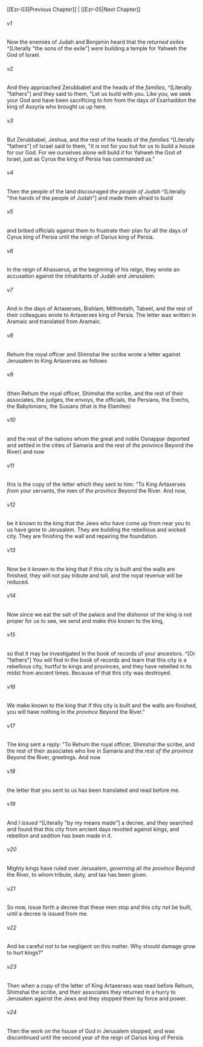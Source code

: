 ﻿---
aliases:
  - Ezra 4
---

[[Ezr-03|Previous Chapter]] | [[Ezr-05|Next Chapter]]

###### v1
Now the enemies of Judah and Benjamin heard that the _returned exiles_ ^[Literally "the sons of the exile"] _were_ building a temple for Yahweh the God of Israel.

###### v2
And they approached Zerubbabel and the heads of the _families_, ^[Literally "fathers"] and they said to them, "Let us build with you. Like you, we seek your God and have been sacrificing _to him_ from the days of Esarhaddon the king of Assyria who brought us up here.

###### v3
But Zerubbabel, Jeshua, and the rest of the heads of the _families_ ^[Literally "fathers"] of Israel said to them, "_It is_ not for you but for us to build a house for our God. For we ourselves alone will build _it_ for Yahweh the God of Israel, just as Cyrus the king of Persia has commanded us."

###### v4
Then the people of the land discouraged _the people of Judah_ ^[Literally "the hands of the people of Judah"] and made them afraid to build

###### v5
and bribed officials against them to frustrate their plan for all the days of Cyrus king of Persia until the reign of Darius king of Persia.

###### v6
In the reign of Ahasuerus, at the beginning of his reign, they wrote an accusation against the inhabitants of Judah and Jerusalem.

###### v7
And in the days of Artaxerxes, Bishlam, Mithredath, Tabeel, and the rest of their colleagues wrote to Artaxerxes king of Persia. The letter was written in Aramaic and translated from Aramaic.

###### v8
Rehum the royal officer and Shimshai the scribe wrote a letter against Jerusalem to King Artaxerxes as follows

###### v9
(then Rehum the royal officer, Shimshai the scribe, and the rest of their associates, the judges, the envoys, the officials, the Persians, the Erechs, the Babylonians, the Susians (that is the Elamites)

###### v10
and the rest of the nations whom the great and noble Osnappar deported and settled in the cities of Samaria and the rest of _the province_ Beyond the River) and now

###### v11
this is the copy of the letter which they sent to him:
"To King Artaxerxes _from_ your servants, the men of _the province_ Beyond the River. And now,

###### v12
be it known to the king that the Jews who have come up from near you to us have gone to Jerusalem. They are building the rebellious and wicked city. They are finishing the wall and repairing the foundation.

###### v13
Now be it known to the king that if this city is built and the walls are finished, they will not pay tribute and toll, and the royal revenue will be reduced.

###### v14
Now since we eat the salt of the palace and the dishonor of the king is not proper for us to see, we send and make _this_ known to the king,

###### v15
so that it may be investigated in the book of records of your ancestors. ^[Or "fathers"] You will find in the book of records and learn that this city is a rebellious city, hurtful to kings and provinces, and they have rebelled in its midst from ancient times. Because of that this city was destroyed.

###### v16
We make known to the king that if this city is built and the walls are finished, you will have nothing in _the province_ Beyond the River."

###### v17
The king sent a reply: "To Rehum the royal officer, Shimshai the scribe, and the rest of their associates who live in Samaria and the rest _of the province_ Beyond the River, greetings. And now

###### v18
the letter that you sent to us has been translated _and_ read before me.

###### v19
And _I issued_ ^[Literally "by my means made"] a decree, and they searched and found that this city from ancient days revolted against kings, and rebellion and sedition has been made in it.

###### v20
Mighty kings have ruled over Jerusalem, _governing_ all _the province_ Beyond the River, to whom tribute, duty, and tax has been given.

###### v21
So now, issue forth a decree that these men stop and this city not be built, until a decree is issued from me.

###### v22
And be careful not to be negligent on this matter. Why should damage grow to hurt kings?"

###### v23
Then when a copy of the letter of King Artaxerxes was read before Rehum, Shimshai the scribe, and their associates they returned in a hurry to Jerusalem against the Jews and they stopped them by force and power.

###### v24
Then the work on the house of God in Jerusalem stopped, and was discontinued until the second year of the reign of Darius king of Persia.